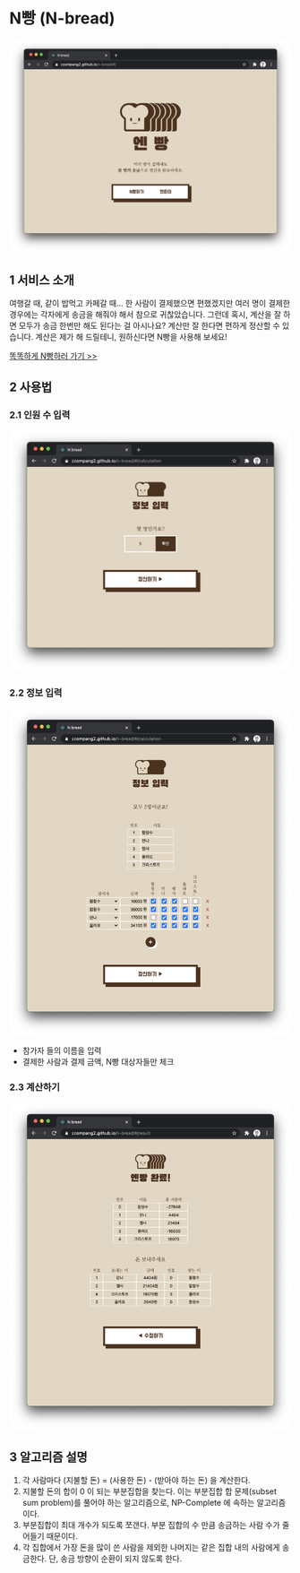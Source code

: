 N빵 (N-bread)
============
<img src="/readme/2-0.png" title="메인 화면" alt="MainScreen"></img>

1 서비스 소개
----------
여행갈 때, 같이 밥먹고 카페갈 때... 한 사람이 결제했으면 편했겠지만 여러 명이 결제한 경우에는 각자에게 송금을 해줘야 해서 참으로 귀찮았습니다.
그런데 혹시, 계산을 잘 하면 모두가 송금 한번만 해도 된다는 걸 아시나요? 계산만 잘 한다면 편하게 정산할 수 있습니다.
계산은 제가 해 드릴테니, 원하신다면 N빵을 사용해 보세요!

[똑똑하게 N빵하러 가기 >>](https://zzompang2.github.io/n-bread/#/)

2 사용법
------
### 2.1 인원 수 입력
<img src="/readme/2-1.png" title="인원 수 입력" alt="사용법1"></img>

### 2.2 정보 입력
<img src="/readme/2-2.png" title="정보 입력" alt="사용법2"></img>
* 참가자 들의 이름을 입력
* 결제한 사람과 결제 금액, N빵 대상자들만 체크

### 2.3 계산하기
<img src="/readme/2-3.png" title="결과" alt="사용법3"></img>

3 알고리즘 설명
------------

1. 각 사람마다 (지불할 돈) = (사용한 돈) - (받아야 하는 돈) 을 계산한다.
2. 지불할 돈의 합이 0 이 되는 부분집합을 찾는다. 이는 부분집합 합 문제(subset sum problem)를 풀어야 하는 알고리즘으로, NP-Complete 에 속하는 알고리즘이다.
3. 부분집합이 최대 개수가 되도록 쪼갠다. 부분 집합의 수 만큼 송금하는 사람 수가 줄어들기 때문이다.
4. 각 집합에서 가장 돈을 많이 쓴 사람을 제외한 나머지는 같은 집합 내의 사람에게 송금한다. 단, 송금 방향이 순환이 되지 않도록 한다.
